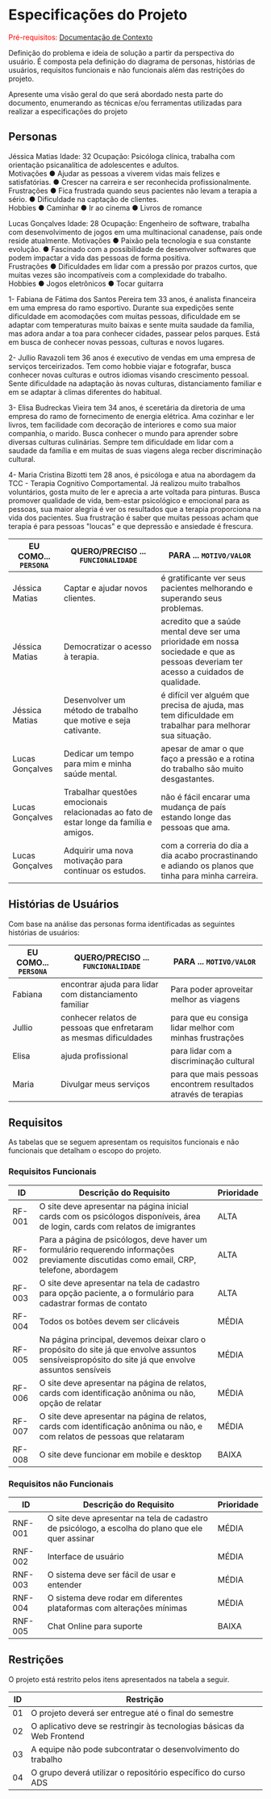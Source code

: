 # Especificações do Projeto

<span style="color:red">Pré-requisitos: <a href="1-Documentação de Contexto.md"> Documentação de Contexto</a></span>

Definição do problema e ideia de solução a partir da perspectiva do usuário. É composta pela definição do  diagrama de personas, histórias de usuários, requisitos funcionais e não funcionais além das restrições do projeto.

Apresente uma visão geral do que será abordado nesta parte do documento, enumerando as técnicas e/ou ferramentas utilizadas para realizar a especificações do projeto

## Personas

Jéssica Matias	Idade: 32
Ocupação: Psicóloga clínica, trabalha com orientação psicanalítica de adolescentes e adultos.	
Motivações
●	Ajudar as pessoas a viverem vidas mais felizes e satisfatórias.
●	Crescer na carreira e ser reconhecida profissionalmente.	
Frustrações
●	Fica frustrada quando seus pacientes não levam a terapia a sério.
●	Dificuldade na captação de clientes.	
Hobbies
●	Caminhar
●	Ir ao cinema
●	Livros de romance

Lucas Gonçalves
Idade: 28
Ocupação: Engenheiro de software, trabalha com desenvolvimento de jogos em uma multinacional canadense, país onde reside atualmente. 
Motivações
●	Paixão pela tecnologia e sua constante evolução.
● Fascinado com a possibilidade de desenvolver softwares que podem impactar a vida das pessoas de forma positiva.	
Frustrações
●	Dificuldades em lidar com a pressão por prazos curtos, que muitas vezes são incompatíveis com a complexidade do trabalho.	
Hobbies
●	Jogos eletrônicos
●	Tocar guitarra

1- Fabiana de Fátima dos Santos Pereira tem 33 anos, é analista financeira em uma empresa do ramo esportivo. Durante sua expedições sente dificuldade em acomodações com muitas pessoas, dificuldade em se adaptar com temperaturas muito baixas e sente muita saudade da família, mas adora andar a toa para conhecer cidades, passear pelos parques.  Está em busca de conhecer novas pessoas, culturas e novos lugares.

2- Jullio Ravazoli tem 36 anos é executivo de vendas em uma empresa de serviços terceirizados. Tem como hobbie viajar e fotografar, busca conhecer novas culturas e outros idiomas visando crescimento pessoal.  Sente dificuldade na adaptação às novas culturas, distanciamento familiar e em se adaptar à climas diferentes do habitual.

3- Elisa Budreckas Vieira tem 34 anos, é sceretária da diretoria de uma empresa do ramo de fornecimento de energia elétrica. Ama cozinhar e ler livros, tem facilidade com decoração de interiores e como sua maior companhia, o marido. Busca conhecer o mundo para aprender sobre diversas culturas culinárias.  Sempre tem dificuldade em lidar com a saudade da família e em muitas de suas viagens alega recber discriminação cultural.  

4- Maria Cristina Bizotti tem 28 anos, é psicóloga e atua na abordagem da TCC - Terapia Cognitivo Comportamental.  Já realizou muito trabalhos voluntários, gosta muito de ler e aprecia a arte voltada para pinturas.  Busca promover qualidade de vida, bem-estar psicológico e emocional para as pessoas, sua maior alegria é ver os resultados que a terapia proporciona na vida dos pacientes.  Sua frustração é saber que muitas pessoas acham que terapia é para pessoas "loucas" e que depressão e ansiedade é frescura. 


|EU COMO... `PERSONA`| QUERO/PRECISO ... `FUNCIONALIDADE` |PARA ... `MOTIVO/VALOR`                                                                                  |
|--------------------|------------------------------------|---------------------------------------|
|Jéssica Matias	     |Captar e ajudar novos clientes.	    |é gratificante ver seus pacientes melhorando e superando seus problemas.|
Jéssica Matias	      |Democratizar o acesso à terapia.	   |acredito que a saúde mental deve ser uma prioridade em nossa sociedade e que as pessoas deveriam ter acesso a cuidados de qualidade.|
Jéssica Matias	      |Desenvolver um método de trabalho que motive e seja cativante. |é difícil ver alguém que precisa de ajuda, mas tem dificuldade em trabalhar para melhorar sua situação.|          
Lucas Gonçalves	     |Dedicar um tempo para mim e minha saúde mental. |apesar de amar o que faço a pressão e a rotina do trabalho são muito desgastantes.|
Lucas Gonçalves	     |Trabalhar questões emocionais relacionadas ao fato de estar longe da família e amigos.|	não é fácil encarar uma mudança de país estando longe das pessoas que ama.
Lucas Gonçalves	     |Adquirir uma nova motivação para continuar os estudos.|	com a correria do dia a dia acabo procrastinando e adiando os planos que tinha para minha carreira.|


## Histórias de Usuários

Com base na análise das personas forma identificadas as seguintes histórias de usuários:

|EU COMO... `PERSONA`| QUERO/PRECISO ... `FUNCIONALIDADE`                                       |PARA ... `MOTIVO/VALOR`                 |
|--------------------|--------------------------------------------------------------------------|----------------------------------------|
|Fabiana             | encontrar ajuda para lidar com distanciamento familiar                   | Para poder aproveitar melhor as viagens|
|Jullio              | conhecer relatos de pessoas que enfretaram as mesmas dificuldades        | para que eu consiga lidar melhor com  minhas frustrações |       
|Elisa               | ajuda profissional                                                       | para lidar com a discriminação cultural|
|Maria               | Divulgar meus serviços                                                   | para que mais pessoas encontrem resultados através de terapias |
                                                          
## Requisitos

As tabelas que se seguem apresentam os requisitos funcionais e não funcionais que detalham o escopo do projeto.

### Requisitos Funcionais

|ID    | Descrição do Requisito  | Prioridade |
|------|------------------------------------------------------|------|
|RF-001| O site deve apresentar na página inicial cards com os psicólogos disponíveis, área de login, cards com relatos de imigrantes | ALTA | 
|RF-002| Para a página de psicólogos, deve haver um formulário requerendo informações previamente discutidas como email, CRP, telefone, abordagem   | ALTA |    
|RF-003| O site deve apresentar na tela de cadastro para opção paciente, a o formulário para cadastrar formas de contato      | ALTA |
|RF-004| Todos os botões devem ser clicáveis                  | MÉDIA |
|RF-005| Na página principal, devemos deixar claro o propósito do site já que envolve assuntos sensíveispropósito do site já que envolve assuntos sensíveis | MÉDIA |
|RF-006| O site deve apresentar na página de relatos, cards com identificação anônima ou não, opção de relatar    | MÉDIA |
|RF-007| O site deve apresentar na página de relatos, cards com identificação anônima ou não, e com relatos de pessoas que relataram   | MÉDIA |         
|RF-008| O site deve funcionar em mobile e desktop            | BAIXA |
         


### Requisitos não Funcionais

|ID     | Descrição do Requisito  |Prioridade |
|-------|-------------------------------------------------------------------|-------|
|RNF-001| O site deve apresentar na tela de cadastro de psicólogo, a escolha do plano que ele quer assinar          | MÉDIA | 
|RNF-002| Interface de usuário                                              | MÉDIA | 
|RNF-003| O sistema deve ser fácil de usar e entender                       | MÉDIA | 
|RNF-004| O sistema deve rodar em diferentes plataformas com alterações mínimas    | MÉDIA | 
|RNF-005| Chat Online para suporte                                          | BAIXA | 
           

## Restrições

O projeto está restrito pelos itens apresentados na tabela a seguir.

|ID| Restrição                                                                     |
|--|-------------------------------------------------------------------------------|
|01| O projeto deverá ser entregue até o final do semestre                         |
|02| O aplicativo deve se restringir às tecnologias básicas da Web Frontend        |
|03| A equipe não pode subcontratar o desenvolvimento do trabalho                  |
|04| O grupo deverá utilizar o repositório específico do curso ADS                 |


